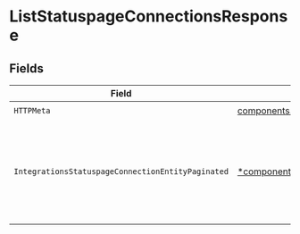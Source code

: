 # ListStatuspageConnectionsResponse


## Fields

| Field                                                                                                                                     | Type                                                                                                                                      | Required                                                                                                                                  | Description                                                                                                                               |
| ----------------------------------------------------------------------------------------------------------------------------------------- | ----------------------------------------------------------------------------------------------------------------------------------------- | ----------------------------------------------------------------------------------------------------------------------------------------- | ----------------------------------------------------------------------------------------------------------------------------------------- |
| `HTTPMeta`                                                                                                                                | [components.HTTPMetadata](../../models/components/httpmetadata.md)                                                                        | :heavy_check_mark:                                                                                                                        | N/A                                                                                                                                       |
| `IntegrationsStatuspageConnectionEntityPaginated`                                                                                         | [*components.IntegrationsStatuspageConnectionEntityPaginated](../../models/components/integrationsstatuspageconnectionentitypaginated.md) | :heavy_minus_sign:                                                                                                                        | Lists the available and configured Statuspage integrations connections for the authenticated organization.                                |